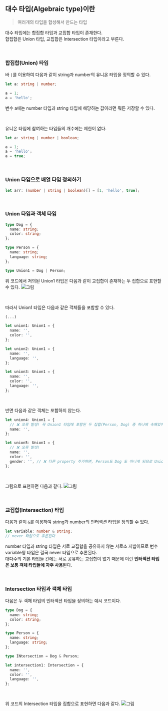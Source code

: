 ## 대수 타입(Algebraic type)이란

> 여러개의 타입을 합성해서 만드는 타입

대수 타입에는 합집합 타입과 교집합 타입이 존재한다. <br />
합집합은 Union 타입, 교집합은 Intersection 타입이라고 부른다. <br />

<br />

### 합집합(Union) 타입

바 `|`를 이용하여 다음과 같이 string과 number의 유니온 타입을 정의할 수 있다.

```typescript
let a: string | number;

a = 1;
a = 'hello';
```

변수 a에는 number 타입과 string 타입에 해당하는 값이라면 뭐든 저장할 수 있다. <br />

<br />

유니온 타입에 참여하는 타입들의 개수에는 제한이 없다.

```typescript
let a: string | number | boolean;

a = 1;
a = 'hello';
a = true;
```

<br />

### Union 타입으로 배열 타입 정의하기

```typescript
let arr: (number | string | boolean)[] = [1, 'hello', true];
```

<br />

### Union 타입과 객체 타입

```typescript
type Dog = {
  name: string;
  color: string;
};

type Person = {
  name: string;
  language: string;
};

type Union1 = Dog | Person;
```

위 코드에서 저의된 Union1 타입은 다음과 같이 교집합이 존재하는 두 집합으로 표현할 수 있다.
![그림](https://www.notion.so/image/https%3A%2F%2Fs3-us-west-2.amazonaws.com%2Fsecure.notion-static.com%2F80dd20f8-b497-49a5-aac6-981d5cb402bc%2FUntitled.png?table=block&id=803c6c28-81a7-4b21-9356-58e27c2af69e&cache=v2)

<br />

따라서 Union1 타입은 다음과 같은 객체들을 포함할 수 있다.

```typescript
(...)

let union1: Union1 = {
  name: '',
  color: '',
};

let union2: Union1 = {
  name: '',
  language: '',
};

let union3: Union1 = {
  name: '',
  color: '',
  language: '',
};
```

<br />

반면 다음과 같은 객체는 포함하지 않는다.

```typescript
let union4: Union1 = {
  // ❌ 오류 발생! 꼭 Union1 타입에 포함된 두 집합(Person, Dog) 중 하나에 속해있어야 함
  name: '',
};

let union5: Union1 = {
  // ❌ 오류 발생!
  name: '',
  color: '',
  gender: '', // ❌ 다른 property 추가하면, Person도 Dog 도 아니게 되므로 Union1 타입에 포함될 수 없음
};
```

<br />

그림으로 표현하면 다음과 같다.
![그림](https://www.notion.so/image/https%3A%2F%2Fs3-us-west-2.amazonaws.com%2Fsecure.notion-static.com%2Fa6036c2e-9a74-4bf5-93db-aa35ba0b1305%2FUntitled.png?table=block&id=d566bea8-87cc-421a-bfcc-2cbd7d696355&cache=v2)

<br />

### 교집합(Intersection) 타입

다음과 같이 `&`를 이용하여 string과 number의 인터섹션 타입을 정의할 수 있다.

```typescript
let variable: number & string;
// never 타입으로 추론된다
```

number 타입과 string 타입은 서로 교집합을 공유하지 않는 서로소 지밥이므로 변수 variable읭 타입은 결국 never 타입으로 추론된다. <br />
대다수의 기본 타입들 간에는 서로 공유하는 교집합이 없기 때문에 이런 <b>인터섹션 타입은 보통 객체 타입들에 자주 사용</b>된다.

<br />

### Intersection 타입과 객체 타입

다음은 두 객체 타입의 인터섹션 타입을 정의하는 예시 코드이다.

```typescript
type Dog = {
  name: string;
  color: string;
};

type Person = {
  name: string;
  language: string;
};

type INtersection = Dog & Person;

let intersection1: Intersection = {
  name: '',
  color: '',
  language: '',
};
```

<br />

위 코드의 Intersection 타입을 집합으로 표현하면 다음과 같다.
![그림](https://www.notion.so/image/https%3A%2F%2Fs3-us-west-2.amazonaws.com%2Fsecure.notion-static.com%2Fe07e6c4b-92d7-4c79-a5ee-657ca042aed5%2FUntitled.png?table=block&id=f4edf834-da57-4559-a613-18c4a6ba7684&cache=v2)
